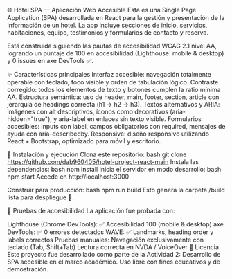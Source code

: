 🌐 Hotel SPA — Aplicación Web Accesible
Esta es una Single Page Application (SPA) desarrollada en React para la gestión y presentación de la información de un hotel.
La app incluye secciones de inicio, servicios, habitaciones, equipo, testimonios y formularios de contacto y reserva.

Está construida siguiendo las pautas de accesibilidad WCAG 2.1 nivel AA, logrando un puntaje de 100 en accesibilidad (Lighthouse: mobile & desktop) y 0 issues en axe DevTools ✅.

✨ Características principales
Interfaz accesible: navegación totalmente operable con teclado, foco visible y orden de tabulación lógico.
Contraste corregido: todos los elementos de texto y botones cumplen la ratio mínima AA.
Estructura semántica: uso de header, main, footer, section, article con jerarquía de headings correcta (h1 → h2 → h3).
Textos alternativos y ARIA: imágenes con alt descriptivos, íconos como decorativos (aria-hidden="true"), y aria-label en enlaces sin texto visible.
Formularios accesibles: inputs con label, campos obligatorios con required, mensajes de ayuda con aria-describedby.
Responsive: diseño responsivo utilizando React + Bootstrap, optimizado para móvil y escritorio.


🚀 Instalación y ejecución
Clona este repositorio:
bash
git clone https://github.com/dab960405/hotel-project-react-main
Instala las dependencias:
bash
npm install
Inicia el servidor en modo desarrollo:
bash
npm start
Accede en http://localhost:3000

Construir para producción:
bash
npm run build
Esto genera la carpeta /build lista para despliegue 🚀.

🧪 Pruebas de accesibilidad
La aplicación fue probada con:

Lighthouse (Chrome DevTools):
✅ Accesibilidad 100 (mobile & desktop)
axe DevTools:
✅ 0 errores detectados
WAVE:
✅ Landmarks, heading order y labels correctos
Pruebas manuales:
Navegación exclusivamente con teclado (Tab, Shift+Tab)
Lectura correcta en NVDA / VoiceOver
📜 Licencia
Este proyecto fue desarrollado como parte de la Actividad 2: Desarrollo de SPA accesible en el marco académico.
Uso libre con fines educativos y de demostración.
